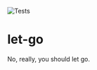![Tests](https://github.com/nooga/let-go/actions/workflows/go.yml/badge.svg)

# let-go

No, really, you should let go.
